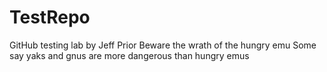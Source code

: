 # TestRepo
GitHub testing lab by Jeff Prior
Beware the wrath of the hungry emu
Some say yaks and gnus are more dangerous than hungry emus
